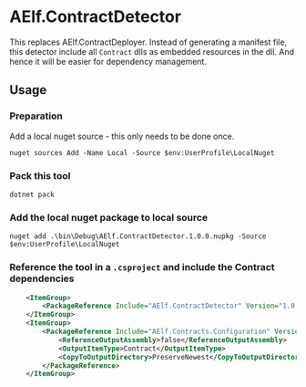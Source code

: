 # AElf.ContractDetector

This replaces AElf.ContractDeployer. Instead of generating a manifest file, this detector include all `Contract` dlls  as embedded resources in the dll.
And hence it will be easier for dependency management.

## Usage

### Preparation

Add a local nuget source - this only needs to be done once.
```
nuget sources Add -Name Local -Source $env:UserProfile\LocalNuget
```

### Pack this tool

```
dotnet pack
```

### Add the local nuget package to local source

```
nuget add .\bin\Debug\AElf.ContractDetector.1.0.0.nupkg -Source $env:UserProfile\LocalNuget
```

### Reference the tool in a `.csproject` and include the Contract dependencies

```xml
    <ItemGroup>
        <PackageReference Include="AElf.ContractDetector" Version="1.0.0" />
    </ItemGroup>
    <ItemGroup>
        <PackageReference Include="AElf.Contracts.Configuration" Version="1.2.2">
            <ReferenceOutputAssembly>false</ReferenceOutputAssembly>
            <OutputItemType>Contract</OutputItemType>
            <CopyToOutputDirectory>PreserveNewest</CopyToOutputDirectory>
        </PackageReference>
    </ItemGroup>
```
